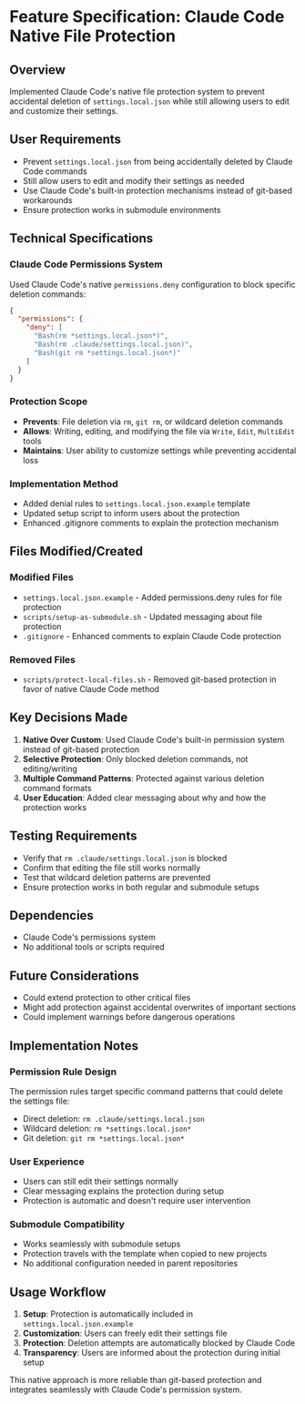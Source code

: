 # Feature Specification: Claude Code Native File Protection

## Overview
Implemented Claude Code's native file protection system to prevent accidental deletion of `settings.local.json` while still allowing users to edit and customize their settings.

## User Requirements
- Prevent `settings.local.json` from being accidentally deleted by Claude Code commands
- Still allow users to edit and modify their settings as needed
- Use Claude Code's built-in protection mechanisms instead of git-based workarounds
- Ensure protection works in submodule environments

## Technical Specifications

### Claude Code Permissions System
Used Claude Code's native `permissions.deny` configuration to block specific deletion commands:

```json
{
  "permissions": {
    "deny": [
      "Bash(rm *settings.local.json*)",
      "Bash(rm .claude/settings.local.json)",
      "Bash(git rm *settings.local.json*)"
    ]
  }
}
```

### Protection Scope
- **Prevents**: File deletion via `rm`, `git rm`, or wildcard deletion commands
- **Allows**: Writing, editing, and modifying the file via `Write`, `Edit`, `MultiEdit` tools
- **Maintains**: User ability to customize settings while preventing accidental loss

### Implementation Method
- Added denial rules to `settings.local.json.example` template
- Updated setup script to inform users about the protection
- Enhanced .gitignore comments to explain the protection mechanism

## Files Modified/Created

### Modified Files
- `settings.local.json.example` - Added permissions.deny rules for file protection
- `scripts/setup-as-submodule.sh` - Updated messaging about file protection
- `.gitignore` - Enhanced comments to explain Claude Code protection

### Removed Files
- `scripts/protect-local-files.sh` - Removed git-based protection in favor of native Claude Code method

## Key Decisions Made

1. **Native Over Custom**: Used Claude Code's built-in permission system instead of git-based protection
2. **Selective Protection**: Only blocked deletion commands, not editing/writing
3. **Multiple Command Patterns**: Protected against various deletion command formats
4. **User Education**: Added clear messaging about why and how the protection works

## Testing Requirements
- Verify that `rm .claude/settings.local.json` is blocked
- Confirm that editing the file still works normally
- Test that wildcard deletion patterns are prevented
- Ensure protection works in both regular and submodule setups

## Dependencies
- Claude Code's permissions system
- No additional tools or scripts required

## Future Considerations
- Could extend protection to other critical files
- Might add protection against accidental overwrites of important sections
- Could implement warnings before dangerous operations

## Implementation Notes

### Permission Rule Design
The permission rules target specific command patterns that could delete the settings file:
- Direct deletion: `rm .claude/settings.local.json`
- Wildcard deletion: `rm *settings.local.json*`
- Git deletion: `git rm *settings.local.json*`

### User Experience
- Users can still edit their settings normally
- Clear messaging explains the protection during setup
- Protection is automatic and doesn't require user intervention

### Submodule Compatibility
- Works seamlessly with submodule setups
- Protection travels with the template when copied to new projects
- No additional configuration needed in parent repositories

## Usage Workflow

1. **Setup**: Protection is automatically included in `settings.local.json.example`
2. **Customization**: Users can freely edit their settings file
3. **Protection**: Deletion attempts are automatically blocked by Claude Code
4. **Transparency**: Users are informed about the protection during initial setup

This native approach is more reliable than git-based protection and integrates seamlessly with Claude Code's permission system.